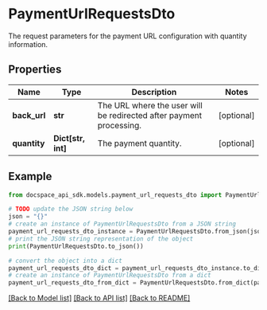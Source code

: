 # PaymentUrlRequestsDto
The request parameters for the payment URL configuration with quantity information.

## Properties

Name | Type | Description | Notes
------------ | ------------- | ------------- | -------------
**back_url** | **str** | The URL where the user will be redirected after payment processing. | [optional] 
**quantity** | **Dict[str, int]** | The payment quantity. | [optional] 

## Example

```python
from docspace_api_sdk.models.payment_url_requests_dto import PaymentUrlRequestsDto

# TODO update the JSON string below
json = "{}"
# create an instance of PaymentUrlRequestsDto from a JSON string
payment_url_requests_dto_instance = PaymentUrlRequestsDto.from_json(json)
# print the JSON string representation of the object
print(PaymentUrlRequestsDto.to_json())

# convert the object into a dict
payment_url_requests_dto_dict = payment_url_requests_dto_instance.to_dict()
# create an instance of PaymentUrlRequestsDto from a dict
payment_url_requests_dto_from_dict = PaymentUrlRequestsDto.from_dict(payment_url_requests_dto_dict)
```
[[Back to Model list]](../README.md#documentation-for-models) [[Back to API list]](../README.md#documentation-for-api-endpoints) [[Back to README]](../README.md)


